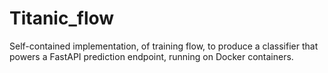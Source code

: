 # Titanic_flow
Self-contained implementation, of training flow, to produce a classifier that powers a FastAPI prediction endpoint, running on Docker containers.
